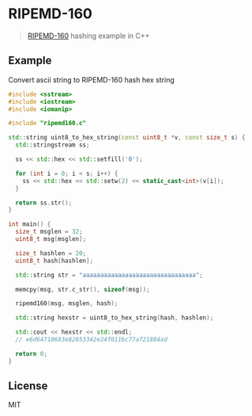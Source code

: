 # RIPEMD-160

> [RIPEMD-160](https://en.bitcoin.it/wiki/RIPEMD-160) hashing example in C++

## Example

Convert ascii string to RIPEMD-160 hash hex string

```cpp
#include <sstream>
#include <iostream>
#include <iomanip>

#include "ripemd160.c"

std::string uint8_to_hex_string(const uint8_t *v, const size_t s) {
  std::stringstream ss;

  ss << std::hex << std::setfill('0');

  for (int i = 0; i < s; i++) {
    ss << std::hex << std::setw(2) << static_cast<int>(v[i]);
  }

  return ss.str();
}

int main() {
  size_t msglen = 32;
  uint8_t msg[msglen];

  size_t hashlen = 20;
  uint8_t hash[hashlen];

  std::string str = "aaaaaaaaaaaaaaaaaaaaaaaaaaaaaaaa";

  memcpy(msg, str.c_str(), sizeof(msg));

  ripemd160(msg, msglen, hash);

  std::string hexstr = uint8_to_hex_string(hash, hashlen);

  std::cout << hexstr << std::endl;
  // e6d64710683e82853342e24f011bc77af21884ad

  return 0;
}
```

## License

MIT
